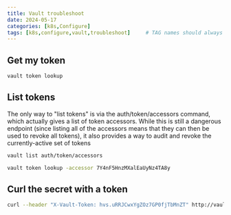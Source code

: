```yaml
---
title: Vault troubleshoot
date: 2024-05-17
categories: [k8s,Configure]
tags: [k8s,configure,vault,troubleshoot]     # TAG names should always be lowercase
---
```


## Get my token

```bash
vault token lookup
```

## List tokens

The only way to "list tokens" is via the auth/token/accessors command, which actually gives a list of token accessors. While this is still a dangerous endpoint (since listing all of the accessors means that they can then be used to revoke all tokens), it also provides a way to audit and revoke the currently-active set of tokens

```bash
vault list auth/token/accessors

vault token lookup -accessor 7Y4nF5HnzMXalEaUyNz4TA8y
```

## Curl the secret with a token

```bash
curl --header "X-Vault-Token: hvs.uRRJCwxYgZOz7GP0fjTbMnZT" http://vault:8200/v1/secret/data/my-apps-secrets/mariadb
```
